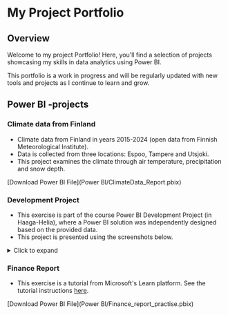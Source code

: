# My Project Portfolio

## Overview
Welcome to my project Portfolio! 
Here, you'll find a selection of projects showcasing my skills in data analytics using Power BI. 

This portfolio is a work in progress and will be regularly updated with new tools and projects as I continue to learn and grow.


## Power BI -projects

### Climate data from Finland
- Climate data from Finland in years 2015-2024 (open data from Finnish Meteorological Institute).
- Data is collected from three locations: Espoo, Tampere and Utsjoki.
- This project examines the climate through air temperature, precipitation and snow depth.
  
[Download Power BI File](Power BI/ClimateData_Report.pbix)

### Development Project
- This exercise is part of the course Power BI Development Project (in Haaga-Helia), where a Power BI solution was independently designed based on the provided data.
- This project is presented using the screenshots below.
<details>
  <summary>Click to expand</summary>
  Tähän lisätään kuvakaappaukset
</details>

### Finance Report
- This exercise is a tutorial from Microsoft's Learn platform. See the tutorial instructions [here](https://learn.microsoft.com/en-us/power-bi/create-reports/desktop-excel-stunning-report).

[Download Power BI File](Power BI/Finance_report_practise.pbix)
  

